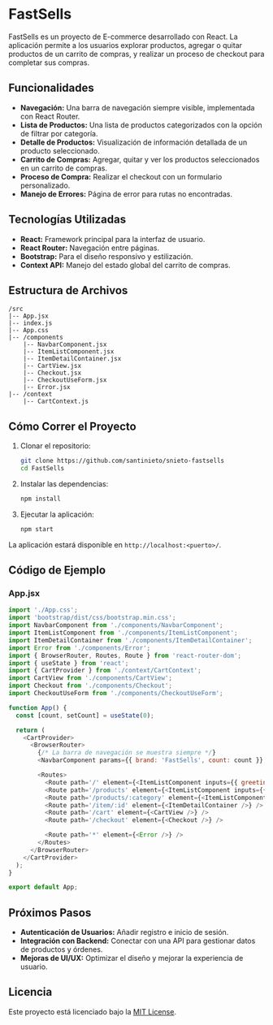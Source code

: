 # FastSells

FastSells es un proyecto de E-commerce desarrollado con React. La aplicación permite a los usuarios explorar productos, agregar o quitar productos de un carrito de compras, y realizar un proceso de checkout para completar sus compras.

## Funcionalidades

- **Navegación:** Una barra de navegación siempre visible, implementada con React Router.
- **Lista de Productos:** Una lista de productos categorizados con la opción de filtrar por categoría.
- **Detalle de Productos:** Visualización de información detallada de un producto seleccionado.
- **Carrito de Compras:** Agregar, quitar y ver los productos seleccionados en un carrito de compras.
- **Proceso de Compra:** Realizar el checkout con un formulario personalizado.
- **Manejo de Errores:** Página de error para rutas no encontradas.

## Tecnologías Utilizadas

- **React:** Framework principal para la interfaz de usuario.
- **React Router:** Navegación entre páginas.
- **Bootstrap:** Para el diseño responsivo y estilización.
- **Context API:** Manejo del estado global del carrito de compras.

## Estructura de Archivos

```
/src
|-- App.jsx
|-- index.js
|-- App.css
|-- /components
    |-- NavbarComponent.jsx
    |-- ItemListComponent.jsx
    |-- ItemDetailContainer.jsx
    |-- CartView.jsx
    |-- Checkout.jsx
    |-- CheckoutUseForm.jsx
    |-- Error.jsx
|-- /context
    |-- CartContext.js
```

## Cómo Correr el Proyecto

1. Clonar el repositorio:
   ```bash
   git clone https://github.com/santinieto/snieto-fastsells
   cd FastSells
   ```

2. Instalar las dependencias:
   ```bash
   npm install
   ```

3. Ejecutar la aplicación:
   ```bash
   npm start
   ```

La aplicación estará disponible en `http://localhost:<puerto>/`.

## Código de Ejemplo

### App.jsx

```javascript
import './App.css';
import 'bootstrap/dist/css/bootstrap.min.css';
import NavbarComponent from './components/NavbarComponent';
import ItemListComponent from './components/ItemListComponent';
import ItemDetailContainer from './components/ItemDetailContainer';
import Error from './components/Error';
import { BrowserRouter, Routes, Route } from 'react-router-dom';
import { useState } from 'react';
import { CartProvider } from './context/CartContext';
import CartView from './components/CartView';
import Checkout from './components/Checkout';
import CheckoutUseForm from './components/CheckoutUseForm';

function App() {
  const [count, setCount] = useState(0);

  return (
    <CartProvider>
      <BrowserRouter>
        {/* La barra de navegación se muestra siempre */}
        <NavbarComponent params={{ brand: 'FastSells', count: count }} />

        <Routes>
          <Route path='/' element={<ItemListComponent inputs={{ greetings: 'Bienvenidos al E-commerce' }} />} />
          <Route path='/products' element={<ItemListComponent inputs={{ greetings: 'Bienvenidos al E-commerce' }} />} />
          <Route path='/products/:category' element={<ItemListComponent inputs={{ greetings: 'Filtrado por categoría: ' }} />} />
          <Route path='/item/:id' element={<ItemDetailContainer />} />
          <Route path='/cart' element={<CartView />} />
          <Route path='/checkout' element={<Checkout />} />

          <Route path='*' element={<Error />} />
        </Routes>
      </BrowserRouter>
    </CartProvider>
  );
}

export default App;
```

## Próximos Pasos

- **Autenticación de Usuarios:** Añadir registro e inicio de sesión.
- **Integración con Backend:** Conectar con una API para gestionar datos de productos y órdenes.
- **Mejoras de UI/UX:** Optimizar el diseño y mejorar la experiencia de usuario.

## Licencia

Este proyecto está licenciado bajo la [MIT License](https://opensource.org/licenses/MIT).
